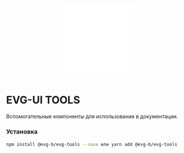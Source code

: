 <p align="center">
  <a href="">
    <img height="200" src="https://raw.githubusercontent.com/evg-b/EVG-UI/main/docsite/static/img/logo.svg">
  </a>
</p>

<h1>EVG-UI TOOLS</h1>

<p>
Вспомогательные компоненты для использования в документации.
</p>

### Установка
```sh
npm install @evg-b/evg-tools --save или yarn add @evg-b/evg-tools
```